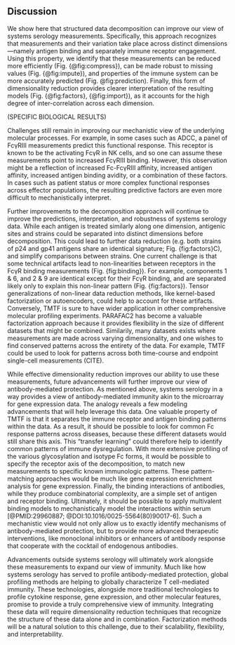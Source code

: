 ## Discussion

We show here that structured data decomposition can improve our view of systems serology measurements. Specifically, this approach recognizes that measurements and their variation take place across distinct dimensions—namely antigen binding and separately immune receptor engagement. Using this property, we identify that these measurements can be reduced more efficiently (Fig. {@fig:compress}), can be made robust to missing values (Fig. {@fig:impute}), and properties of the immune system can be more accurately predicted (Fig. @fig:prediction). Finally, this form of dimensionality reduction provides clearer interpretation of the resulting models (Fig. {@fig:factors}, {@fig:import}), as it accounts for the high degree of inter-correlation across each dimension.

(SPECIFIC BIOLOGICAL RESULTS)

Challenges still remain in improving our mechanistic view of the underlying molecular processes. For example, in some cases such as ADCC, a panel of FcγRIII measurements predict this functional response. This receptor is known to be the activating FcγR in NK cells, and so one can assume these measurements point to increased FcγRIII binding. However, this observation might be a reflection of increased Fc-FcγRIII affinity, increased antigen affinity, increased antigen binding avidity, or a combination of these factors. In cases such as patient status or more complex functional responses across effector populations, the resulting predictive factors are even more difficult to mechanistically interpret.

Further improvements to the decomposition approach will continue to improve the predictions, interpretation, and robustness of systems serology data. While each antigen is treated similarly along one dimension, antigenic sites and strains could be separated into distinct dimensions before decomposition. This could lead to further data reduction (e.g. both strains of p24 and gp41 antigens share an identical signature; Fig. {fig:factors}C), and simplify comparisons between strains. One current challenge is that some technical artifacts lead to non-linearities between receptors in the FcγR binding measurements (Fig. {fig:binding}). For example, components 1 & 6, and 2 & 9 are identical except for their FcγR binding, and are separated likely only to explain this non-linear pattern (Fig. {fig:factors}). Tensor generalizations of non-linear data reduction methods, like kernel-based factorization or autoencoders, could help to account for these artifacts. Conversely, TMTF is sure to have wider application in other comprehensive molecular profiling experiments. PARAFAC2 has become a valuable factorization approach because it provides flexibility in the size of different datasets that might be combined. Similarily, many datasets exists where measurements are made across varying dimensionality, and one wishes to find conserved patterns across the entirety of the data. For example, TMTF could be used to look for patterns across both time-course and endpoint single-cell measurements (CITE).

While effective dimensionality reduction improves our ability to use these measurements, future advancements will further improve our view of antibody-mediated protection. As mentioned above, systems serology in a way provides a view of antibody-mediated immunity akin to the microarray for gene expression data. The analogy reveals a few modeling advancements that will help leverage this data. One valuable property of TMTF is that it separates the immune receptor and antigen binding patterns within the data. As a result, it should be possible to look for common Fc response patterns across diseases, because these different datasets would still share this axis. This “transfer learning” could therefore help to identify common patterns of immune dysregulation. With more extensive profiling of the various glycosylation and isotype Fc forms, it would be possible to specify the receptor axis of the decomposition, to match new measurements to specific known immunologic patterns. These pattern-matching approaches would be much like gene expression enrichment analysis for gene expression. Finally, the binding interactions of antibodies, while they produce combinatorial complexity, are a simple set of antigen and receptor binding. Ultimately, it should be possible to apply multivalent binding models to mechanistically model the interactions within serum [@PMID:29960887; @DOI:10.1016/0025-5564(80)90017-6]. Such a mechanistic view would not only allow us to exactly identify mechanisms of antibody-mediated protection, but to provide more advanced therapeutic interventions, like monoclonal inhibitors or enhancers of antibody response that cooperate with the cocktail of endogenous antibodies. 

Advancements outside systems serology will ultimately work alongside these measurements to expand our view of immunity. Much like how systems serology has served to profile antibody-mediated protection, global profiling methods are helping to globally characterize T cell-mediated immunity. These technologies, alongside more traditional technologies to profile cytokine response, gene expression, and other molecular features, promise to provide a truly comprehensive view of immunity. Integrating these data will require dimensionality reduction techniques that recognize the structure of these data alone and in combination. Factorization methods will be a natural solution to this challenge, due to their scalability, flexibility, and interpretability.
